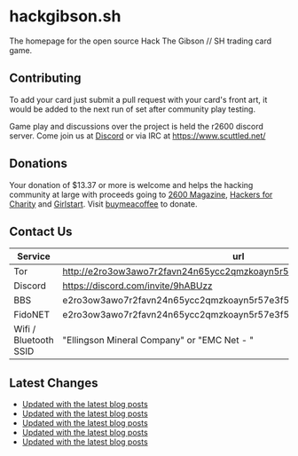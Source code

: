 # hackgibson.sh
The homepage for the open source Hack The Gibson // SH trading card game.


## Contributing

To add your card just submit a pull request with your card's front art, it would be added to the next run of set after community play testing.

Game play and discussions over the project is held the r2600 discord server. Come join us at [Discord](https://discord.com/invite/9hABUzz) or via IRC at https://www.scuttled.net/


## Donations

Your donation of $13.37 or more is welcome and helps the hacking community at large with proceeds going to [2600 Magazine](https://2600.com/), [Hackers for Charity](https://hackersforcharity.org) and [Girlstart](https://girlstart.org).  Visit [buymeacoffee](https://www.buymeacoffee.com/hackgibson.sh) to donate.


## Contact Us

Service | url
-|-
Tor | http://e2ro3ow3awo7r2favn24n65ycc2qmzkoayn5r57e3f56nvjwdcgg32ad.onion
Discord | https://discord.com/invite/9hABUzz
BBS | e2ro3ow3awo7r2favn24n65ycc2qmzkoayn5r57e3f56nvjwdcgg32ad.onion:23
FidoNET | e2ro3ow3awo7r2favn24n65ycc2qmzkoayn5r57e3f56nvjwdcgg32ad.onion:24554
Wifi / Bluetooth SSID | "Ellingson Mineral Company" or "EMC Net - <fidonet address>"

## Latest Changes
<!-- BLOG-POST-LIST:START -->
- [Updated with the latest blog posts](https://github.com/DFW2600/hackgibson.sh/commit/e44eff8aec444b1c3b7e88750e2c5e297efd969a)
- [Updated with the latest blog posts](https://github.com/DFW2600/hackgibson.sh/commit/4536750631c1522bcf8037ca83c2ce444678eb01)
- [Updated with the latest blog posts](https://github.com/DFW2600/hackgibson.sh/commit/0a73fde009d97d4143352cfa5ef95ab8438675db)
- [Updated with the latest blog posts](https://github.com/DFW2600/hackgibson.sh/commit/ac24cac164e251c5564e3b06285e84cb5a5e1887)
- [Updated with the latest blog posts](https://github.com/DFW2600/hackgibson.sh/commit/9dfbf1e15062f67e775e2f65c9333eb5cb04e5d1)
<!-- BLOG-POST-LIST:END -->
